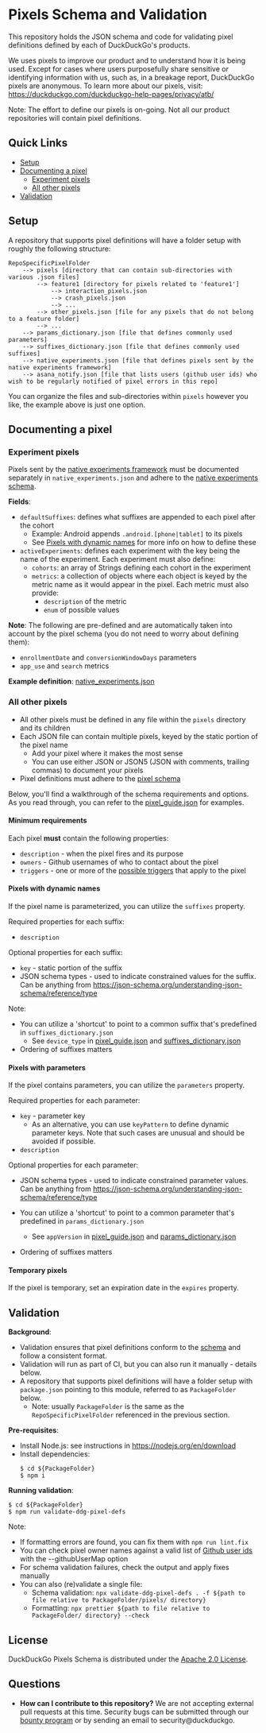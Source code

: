 # Pixels Schema and Validation

This repository holds the JSON schema and code for validating pixel definitions defined by each of DuckDuckGo's products.

We uses pixels to improve our product and to understand how it is being used. 
Except for cases where users purposefully share sensitive or identifying information with us, such as,
in a breakage report, DuckDuckGo pixels are anonymous.
To learn more about our pixels, visit: https://duckduckgo.com/duckduckgo-help-pages/privacy/atb/

Note: The effort to define our pixels is on-going. Not all our product repositories will contain pixel definitions.

## Quick Links
- [Setup](#setup)
- [Documenting a pixel](#documenting-a-pixel)
  - [Experiment pixels](#experiment-pixels)
  - [All other pixels](#all-other-pixels)
- [Validation](#validation)

## Setup
A repository that supports pixel definitions will have a folder setup with roughly the following structure:
```
RepoSpecificPixelFolder
    --> pixels [directory that can contain sub-directories with various .json files]
        --> feature1 [directory for pixels related to 'feature1']
            --> interaction_pixels.json
            --> crash_pixels.json
            --> ...
        --> other_pixels.json [file for any pixels that do not belong to a feature folder]
        --> ...
    --> params_dictionary.json [file that defines commonly used parameters]
    --> suffixes_dictionary.json [file that defines commonly used suffixes]
    --> native_experiments.json [file that defines pixels sent by the native experiments framework]
    --> asana_notify.json [file that lists users (github user ids) who wish to be regularly notified of pixel errors in this repo]
```

You can organize the files and sub-directories within `pixels` however you like, the example above is just one option.

## Documenting a pixel
### Experiment pixels
Pixels sent by the [native experiments framework](https://app.asana.com/1/137249556945/project/1208889145294658/task/1209331148407154?focus=true)
must be documented separately in `native_experiments.json` and adhere to the [native experiments schema](./schemas/native_experiments.schema.json5).

**Fields**:
* `defaultSuffixes`: defines what suffixes are appended to each pixel after the cohort
  * Example: Android appends `.android.[phone|tablet]` to its pixels
  * See [Pixels with dynamic names](#pixels-with-dynamic-names) for more info on how to define these
* `activeExperiments`: defines each experiment with the key being the name of the experiment. Each experiment must also define:
  * `cohorts`: an array of Strings defining each cohort in the experiment
  * `metrics`: a collection of objects where each object is keyed by the metric name as it would appear in the pixel. Each metric must also provide:
    * `description` of the metric
    * `enum` of possible values

**Note**: The following are pre-defined and are automatically taken into account by the pixel schema 
(you do not need to worry about defining them):
* `enrollmentDate` and `conversionWindowDays` parameters
* `app_use` and `search` metrics

**Example definition**: [native_experiments.json](./tests/test_data/valid/native_experiments.json)

### All other pixels
* All other pixels must be defined in any file within the `pixels` directory and its children
* Each JSON file can contain multiple pixels, keyed by the static portion of the pixel name
    * Add your pixel where it makes the most sense
    * You can use either JSON or JSON5 (JSON with comments, trailing commas) to document your pixels
* Pixel definitions must adhere to the [pixel schema](./schemas/pixel_schema.json5)

Below, you'll find a walkthrough of the schema requirements and options.
As you read through, you can refer to the [pixel_guide.json](./tests/test_data/valid/pixels/pixel_guide.json5) for examples.

#### Minimum requirements
Each pixel **must** contain the following properties:
* `description` - when the pixel fires and its purpose
* `owners` - Github usernames of who to contact about the pixel
* `triggers` - one or more of the [possible triggers](./schemas/pixel_schema.json5#27) that apply to the pixel

#### Pixels with dynamic names
If the pixel name is parameterized, you can utilize the `suffixes` property.

Required properties for each suffix:
* `description`

Optional properties for each suffix:
* `key` - static portion of the suffix
* JSON schema types - used to indicate constrained values for the suffix. Can be anything from https://json-schema.org/understanding-json-schema/reference/type

Note:
* You can utilize a 'shortcut' to point to a common suffix that's predefined in `suffixes_dictionary.json`
  * See `device_type` in [pixel_guide.json](./tests/test_data/valid/pixels/pixel_guide.json5)
  and [suffixes_dictionary.json](./tests/test_data/valid/suffixes_dictionary.json)
* Ordering of suffixes matters

#### Pixels with parameters
If the pixel contains parameters, you can utilize the `parameters` property.

Required properties for each parameter:
* `key` - parameter key
  * As an alternative, you can use `keyPattern` to define dynamic parameter keys.
  Note that such cases are unusual and should be avoided if possible.
* `description`

Optional properties for each parameter:
* JSON schema types - used to indicate constrained parameter values. Can be anything from https://json-schema.org/understanding-json-schema/reference/type

* You can utilize a 'shortcut' to point to a common parameter that's predefined in `params_dictionary.json`
  * See `appVersion` in [pixel_guide.json](./tests/test_data/valid/pixels/pixel_guide.json5)
  and [params_dictionary.json](./tests/test_data/valid/params_dictionary.json)
* Ordering of suffixes matters

#### Temporary pixels
If the pixel is temporary, set an expiration date in the `expires` property.

## Validation
**Background**:
* Validation ensures that pixel definitions conform to the [schema](./schemas/pixel_schema.json5) and follow a consistent format.
* Validation will run as part of CI, but you can also run it manually - details below.
* A repository that supports pixel definitions will have a folder setup with `package.json` pointing to this module, referred to as `PackageFolder` below. 
    * Note: usually `PackageFolder` is the same as the `RepoSpecificPixelFolder` referenced in the previous section.

**Pre-requisites**:
* Install Node.js: see instructions in https://nodejs.org/en/download
* Install dependencies:
    ```
    $ cd ${PackageFolder}
    $ npm i
    ```

**Running validation**:
```
$ cd ${PackageFolder}
$ npm run validate-ddg-pixel-defs 
```
Note:
* If formatting errors are found, you can fix them with `npm run lint.fix`
* You can check pixel owner names against a valid list of [Github user ids](https://github.com/duckduckgo/internal-github-asana-utils/blob/main/user_map.yml) with the --githubUserMap option 
* For schema validation failures, check the output and apply fixes manually
* You can also (re)validate a single file: 
    * Schema validation: `npx validate-ddg-pixel-defs . -f ${path to file relative to PackageFolder/pixels/ directory}`
    * Formatting: `npx prettier ${path to file relative to PackageFolder/ directory} --check`

## License
DuckDuckGo Pixels Schema is distributed under the [Apache 2.0 License](LICENSE).

## Questions
* **How can I contribute to this repository?** We are not accepting external pull requests at this time.
Security bugs can be submitted through our [bounty program](https://hackerone.com/duckduckgo/reports/new?type=team&report_type=vulnerability) or by sending an email to security@duckduckgo.

